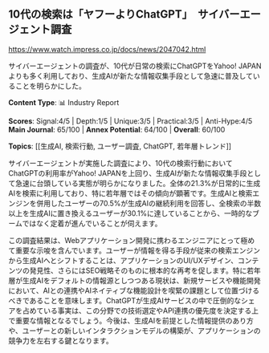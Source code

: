 ## 10代の検索は「ヤフーよりChatGPT」　サイバーエージェント調査

https://www.watch.impress.co.jp/docs/news/2047042.html

サイバーエージェントの調査が、10代が日常の検索にChatGPTをYahoo! JAPANよりも多く利用しており、生成AIが新たな情報収集手段として急速に普及していることを明らかにした。

**Content Type**: 📊 Industry Report

**Scores**: Signal:4/5 | Depth:1/5 | Unique:3/5 | Practical:3/5 | Anti-Hype:4/5
**Main Journal**: 65/100 | **Annex Potential**: 64/100 | **Overall**: 60/100

**Topics**: [[生成AI, 検索行動, ユーザー調査, ChatGPT, 若年層トレンド]]

サイバーエージェントが実施した調査により、10代の検索行動においてChatGPTの利用率がYahoo! JAPANを上回り、生成AIが新たな情報収集手段として急速に台頭している実態が明らかになりました。全体の21.3%が日常的に生成AIを検索に利用しており、特に若年層ではその傾向が顕著です。生成AIと検索エンジンを併用したユーザーの70.5%が生成AIの継続利用を回答し、全検索の半数以上を生成AIに置き換えるユーザーが30.1%に達していることから、一時的なブームではなく定着が進んでいることが伺えます。

この調査結果は、Webアプリケーション開発に携わるエンジニアにとって極めて重要な示唆を含んでいます。ユーザーが情報を得る手段が従来の検索エンジンから生成AIへとシフトすることは、アプリケーションのUI/UXデザイン、コンテンツの発見性、さらにはSEO戦略そのものに根本的な再考を促します。特に若年層が生成AIをデフォルトの情報源としつつある現状は、新規サービスや機能開発において、AIとの連携やAIネイティブな機能設計を喫緊の課題として位置づけるべきであることを意味します。ChatGPTが生成AIサービスの中で圧倒的なシェアを占めている事実は、この分野での技術選定やAPI連携の優先度を決定する上で重要な情報となるでしょう。今後は、生成AIを前提とした情報提供のあり方や、ユーザーとの新しいインタラクションモデルの構築が、アプリケーションの競争力を左右する鍵となります。